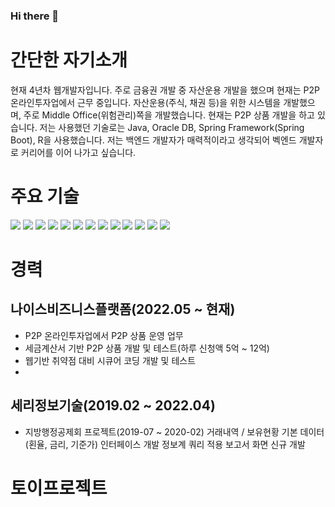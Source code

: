 ### Hi there 👋

<!--
**Adeonthebeat/Adeonthebeat** is a ✨ _special_ ✨ repository because its `README.md` (this file) appears on your GitHub profile.

Here are some ideas to get you started:

- 🔭 I’m currently working on ...
- 🌱 I’m currently learning ...
- 👯 I’m looking to collaborate on ...
- 🤔 I’m looking for help with ...
- 💬 Ask me about ...
- 📫 How to reach me: ...
- 😄 Pronouns: ...
- ⚡ Fun fact: ...
-->

# 간단한 자기소개
현재 4년차 웹개발자입니다.
주로 금융권 개발 중 자산운용 개발을 했으며 현재는 P2P온라인투자업에서 근무 중입니다.
자산운용(주식, 채권 등)을 위한 시스템을 개발했으며, 주로 Middle Office(위험관리)쪽을 개발했습니다. 현재는 P2P 상품 개발을 하고 있습니다.
저는 사용했던 기술로는 Java, Oracle DB, Spring Framework(Spring Boot), R을 사용했습니다. 
저는 백엔드 개발자가 매력적이라고 생각되어 벡엔드 개발자로 커리어를 이어 나가고 싶습니다.


# 주요 기술
<img src="https://img.shields.io/badge/JAVA-007396?style=for-the-badge&logo=java&logoColor=white"> <img src="https://img.shields.io/badge/Spring Boot-6DB33F?style=for-the-badge&logo=Spring&logoColor=white"> <img src="https://img.shields.io/badge/oracle-F80000?style=for-the-badge&logo=oracle&logoColor=white"> <img src="https://img.shields.io/badge/Apache Maven-C71A36?style=for-the-badge&logo=aws&logoColor=white">
<img src="https://img.shields.io/badge/javascript-F7DF1E?style=for-the-badge&logo=javascript&logoColor=black"> <img src="https://img.shields.io/badge/jquery-0769AD?style=for-the-badge&logo=jquery&logoColor=white"> <img src="https://img.shields.io/badge/HTML5-E34F26?style=for-the-badge&logo=html5&logoColor=white"> <img src="https://img.shields.io/badge/css-1572B6?style=for-the-badge&logo=css3&logoColor=white"> <img src="https://img.shields.io/badge/bootstrap-7952B3?style=for-the-badge&logo=bootstrap&logoColor=white">
<img src="https://img.shields.io/badge/github-181717?style=for-the-badge&logo=github&logoColor=white"> <img src="https://img.shields.io/badge/Docker-2496ED?style=for-the-badge&logo=aws&logoColor=white">
<img src="https://img.shields.io/badge/linux-FCC624?style=for-the-badge&logo=linux&logoColor=black">
<img src="https://img.shields.io/badge/Python-3776AB?style=for-the-badge&logo=linux&logoColor=white">


# 경력

## 나이스비즈니스플랫폼(2022.05 ~ 현재)
* P2P 온라인투자업에서 P2P 상품 운영 업무
* 세금계산서 기반 P2P 상품 개발 및 테스트(하루 신청액 5억 ~ 12억)
* 웹기반 취약점 대비 시큐어 코딩 개발 및 테스트
* 

## 세리정보기술(2019.02 ~ 2022.04)
* 지방행정공제회 프로젝트(2019-07 ~ 2020-02)
 거래내역 / 보유현황
 기본 데이터(횐율, 금리, 기준가) 인터페이스 개발
 정보계 쿼리 적용 
 보고서 화면 신규 개발


# 토이프로젝트
